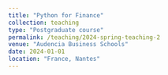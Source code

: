 ```yaml
---
title: "Python for Finance"
collection: teaching
type: "Postgraduate course"
permalink: /teaching/2024-spring-teaching-2
venue: "Audencia Business Schools"
date: 2024-01-01
location: "France, Nantes"
---
```

